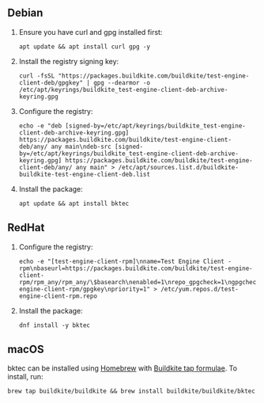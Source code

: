 ## Debian

1. Ensure you have curl and gpg installed first:

    ```shell
    apt update && apt install curl gpg -y
    ```

1. Install the registry signing key:

    ```shell
    curl -fsSL "https://packages.buildkite.com/buildkite/test-engine-client-deb/gpgkey" | gpg --dearmor -o /etc/apt/keyrings/buildkite_test-engine-client-deb-archive-keyring.gpg
    ```

1. Configure the registry:

    ```shell
    echo -e "deb [signed-by=/etc/apt/keyrings/buildkite_test-engine-client-deb-archive-keyring.gpg] https://packages.buildkite.com/buildkite/test-engine-client-deb/any/ any main\ndeb-src [signed-by=/etc/apt/keyrings/buildkite_test-engine-client-deb-archive-keyring.gpg] https://packages.buildkite.com/buildkite/test-engine-client-deb/any/ any main" > /etc/apt/sources.list.d/buildkite-buildkite-test-engine-client-deb.list
    ```

1. Install the package:

    ```shell
    apt update && apt install bktec
    ```

## RedHat

1. Configure the registry:

    ```shell
    echo -e "[test-engine-client-rpm]\nname=Test Engine Client - rpm\nbaseurl=https://packages.buildkite.com/buildkite/test-engine-client-rpm/rpm_any/rpm_any/\$basearch\nenabled=1\nrepo_gpgcheck=1\ngpgcheck=0\ngpgkey=https://packages.buildkite.com/buildkite/test-engine-client-rpm/gpgkey\npriority=1" > /etc/yum.repos.d/test-engine-client-rpm.repo
    ```

2. Install the package:

    ```shell
    dnf install -y bktec
    ```

## macOS

bktec can be installed using [Homebrew](https://brew.sh) with [Buildkite tap formulae](https://github.com/buildkite/homebrew-buildkite). To install, run:

```shell
brew tap buildkite/buildkite && brew install buildkite/buildkite/bktec
```
